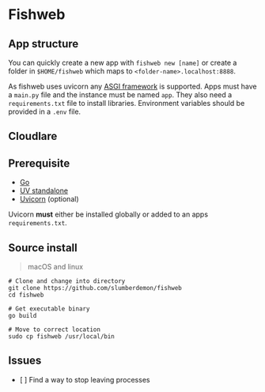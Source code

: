 # Fishweb

## App structure

You can quickly create a new app with `fishweb new [name]` or create a folder in `$HOME/fishweb` which maps to `<folder-name>.localhost:8888`.

As fishweb uses uvicorn any [ASGI framework](https://www.uvicorn.org/#asgi-frameworks) is supported. Apps must have a `main.py` file and the instance must be named `app`.
They also need a `requirements.txt` file to install libraries. Environment variables should be provided in a `.env` file.

## Cloudlare

## Prerequisite

- [Go](https://go.dev/)
- [UV standalone](https://docs.astral.sh/uv/getting-started/installation/)
- [Uvicorn](https://pypi.org/project/uvicorn/) (optional)

Uvicorn **must** either be installed globally or added to an apps `requirements.txt`.

## Source install

> macOS and linux

```
# Clone and change into directory
git clone https://github.com/slumberdemon/fishweb
cd fishweb

# Get executable binary
go build

# Move to correct location
sudo cp fishweb /usr/local/bin
```


## Issues
- [ ] Find a way to stop leaving <defunct> processes
